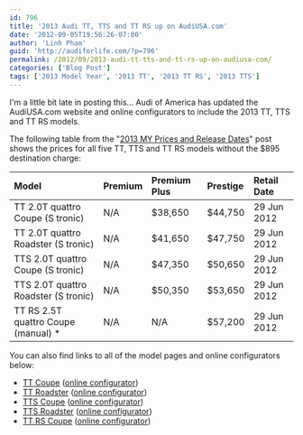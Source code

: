 ```yaml
---
id: 796
title: '2013 Audi TT, TTS and TT RS up on AudiUSA.com'
date: '2012-09-05T19:56:26-07:00'
author: 'Linh Pham'
guid: 'http://audiforlife.com/?p=796'
permalink: /2012/09/2013-audi-tt-tts-and-tt-rs-up-on-audiusa-com/
categories: ['Blog Post']
tags: ['2013 Model Year', '2013 TT', '2013 TT RS', '2013 TTS']
---
```


I'm a little bit late in posting this... Audi of America has updated the AudiUSA.com website and online configurators to include the 2013 TT, TTS and TT RS models.

The following table from the "[2013 MY Prices and Release Dates](/2012/07/2013-my-prices-and-release-dates/)" post shows the prices for all five TT, TTS and TT RS models without the $895 destination charge:

| Model | Premium | Premium Plus | Prestige | Retail Date |
| :---- | :------ | :----------- | :------- | :---------- |
| TT 2.0T quattro Coupe (S tronic) | N/A | $38,650 | $44,750 | 29 Jun 2012 |
| TT 2.0T quattro Roadster (S tronic) | N/A | $41,650 | $47,750 | 29 Jun 2012 |
| TTS 2.0T quattro Coupe (S tronic) | N/A | $47,350 | $50,650 | 29 Jun 2012 |
| TTS 2.0T quattro Roadster (S tronic) | N/A | $50,350 | $53,650 | 29 Jun 2012 |
| TT RS 2.5T quattro Coupe (manual) * | N/A | N/A | $57,200 | 29 Jun 2012 |

You can also find links to all of the model pages and online configurators below:

* [TT Coupe](http://models.audiusa.com/tt-coupe) ([online configurator](http://configurator.audiusa.com/acc/aoa.do?cid=TT-C-2013))
* [TT Roadster](http://configurator.audiusa.com/acc/aoa.do?cid=TT-R-2013) ([online configurator](http://configurator.audiusa.com/acc/aoa.do?cid=TT-R-2013))
* [TTS Coupe](http://models.audiusa.com/tts-coupe) ([online configurator](http://configurator.audiusa.com/acc/aoa.do?cid=TTS-C-2013))
* [TTS Roadster](http://models.audiusa.com/tts-roadster) ([online configurator](http://configurator.audiusa.com/acc/aoa.do?cid=TTS-R-2013))
* [TT RS Coupe](http://models.audiusa.com/tt-rs) ([online configurator](http://configurator.audiusa.com/acc/aoa.do?cid=TTRS-2013))
